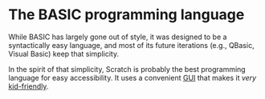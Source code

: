 
# The BASIC programming language

While BASIC has largely gone out of style, it was designed to be a syntactically easy language, and most of its future iterations (e.g., QBasic, Visual Basic) keep that simplicity.

In the spirit of that simplicity, Scratch is probably the best programming language for easy accessibility. It uses a convenient [GUI](engineering-graphics.md) that makes it *very* [kid-friendly](parenting-children.md).
